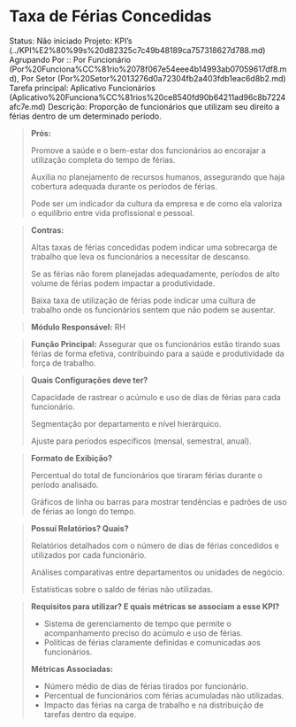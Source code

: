 # Taxa de Férias Concedidas

Status: Não iniciado
Projeto: KPI’s (../KPI%E2%80%99s%20d82325c7c49b48189ca757318627d788.md)
Agrupando Por :: Por Funcionário (Por%20Funciona%CC%81rio%2078f067e54eee4b14993ab07059617df8.md), Por Setor (Por%20Setor%2013276d0a72304fb2a403fdb1eac6d8b2.md)
Tarefa principal: Aplicativo Funcionários (Aplicativo%20Funciona%CC%81rios%20ce8540fd90b64211ad96c8b7224afc7e.md)
Descrição: Proporção de funcionários que utilizam seu direito a férias dentro de um determinado período.

> **Prós:**
> 
> 
> Promove a saúde e o bem-estar dos funcionários ao encorajar a utilização completa do tempo de férias.
> 
> Auxilia no planejamento de recursos humanos, assegurando que haja cobertura adequada durante os períodos de férias.
> 
> Pode ser um indicador da cultura da empresa e de como ela valoriza o equilíbrio entre vida profissional e pessoal.
> 

> **Contras:**
> 
> 
> Altas taxas de férias concedidas podem indicar uma sobrecarga de trabalho que leva os funcionários a necessitar de descanso.
> 
> Se as férias não forem planejadas adequadamente, períodos de alto volume de férias podem impactar a produtividade.
> 
> Baixa taxa de utilização de férias pode indicar uma cultura de trabalho onde os funcionários sentem que não podem se ausentar.
> 

> **Módulo Responsável:**
RH
> 

> **Função Principal:**
Assegurar que os funcionários estão tirando suas férias de forma efetiva, contribuindo para a saúde e produtividade da força de trabalho.
> 

> **Quais Configurações deve ter?**
> 
> 
> Capacidade de rastrear o acúmulo e uso de dias de férias para cada funcionário.
> 
> Segmentação por departamento e nível hierárquico.
> 
> Ajuste para períodos específicos (mensal, semestral, anual).
> 

> **Formato de Exibição?**
> 
> 
> Percentual do total de funcionários que tiraram férias durante o período analisado.
> 
> Gráficos de linha ou barras para mostrar tendências e padrões de uso de férias ao longo do tempo.
> 

> **Possuí Relatórios? Quais?**
> 
> 
> Relatórios detalhados com o número de dias de férias concedidos e utilizados por cada funcionário.
> 
> Análises comparativas entre departamentos ou unidades de negócio.
> 
> Estatísticas sobre o saldo de férias não utilizadas.
> 

> **Requisitos para utilizar? E quais métricas se associam a esse KPI?**
> 
> - Sistema de gerenciamento de tempo que permite o acompanhamento preciso do acúmulo e uso de férias.
> - Políticas de férias claramente definidas e comunicadas aos funcionários.
> 
> **Métricas Associadas:**
> 
> - Número médio de dias de férias tirados por funcionário.
> - Percentual de funcionários com férias acumuladas não utilizadas.
> - Impacto das férias na carga de trabalho e na distribuição de tarefas dentro da equipe.